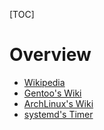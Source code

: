 [TOC]

# Overview
- [Wikipedia](https://en.wikipedia.org/wiki/Cron)
- [Gentoo's Wiki](https://wiki.gentoo.org/wiki/Cron)
- [ArchLinux's Wiki](https://wiki.archlinux.org/index.php/Cron)
- [systemd's Timer](https://wiki.archlinux.org/index.php/Systemd/Timers)
